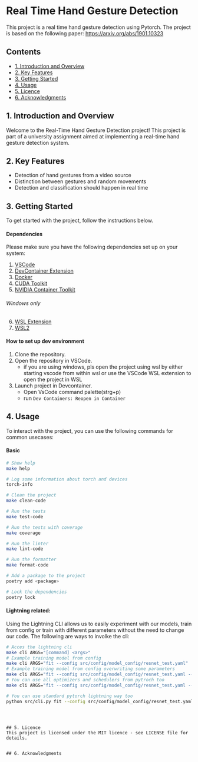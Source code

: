 # Real Time Hand Gesture Detection

This project is a real time hand gesture detection using Pytorch. The project is based on the following paper: https://arxiv.org/abs/1901.10323

## Contents
- [1. Introduction and Overview](#1-introduction-and-overview)
- [2. Key Features](#2-getting-started)
- [3. Getting Started](#2-getting-started)
- [4. Usage](#4-usage)
- [5. Licence](#3-licence)
- [6. Acknowledgments](#4-acknowledgments)


## 1. Introduction and Overview
Welcome to the Real-Time Hand Gesture Detection project! This project is part of a university assignment aimed at implementing a real-time hand gesture detection system.


## 2. Key Features
- Detection of hand gestures from a video source
- Distinction between gestures and random movements
- Detection and classification should happen in real time


## 3. Getting Started
To get started with the project, follow the instructions below.

#### Dependencies
Please make sure you have the following dependencies set up on your system:
1. [VSCode](https://code.visualstudio.com/download)
2. [DevContainer Extension](https://marketplace.visualstudio.com/items?itemName=ms-vscode-remote.remote-containers)
3. [Docker](https://docs.docker.com/docker-for-windows/install/)
4. [CUDA Toolkit](https://docs.nvidia.com/cuda/wsl-user-guide/index.html)
5. [NVIDIA Container Toolkit](https://docs.nvidia.com/datacenter/cloud-native/container-toolkit/latest/install-guide.html)
###### Windows only
6. [WSL Extension](https://marketplace.visualstudio.com/items?itemName=ms-vscode-remote.remote-wsl)
7. [WSL2](https://learn.microsoft.com/en-us/windows/wsl/install)

#### How to set up dev environment
1. Clone the repository.
2. Open the repository in VSCode.
    - if you are using windows, pls open the project using wsl by either starting vscode
    from within wsl or use the VSCode WSL extension to open the project in WSL
3. Launch project in Devcontainer.
    - Open VsCode command palette(strg+p)
    - run ```Dev Containers: Reopen in Container```

## 4. Usage

To interact with the project, you can use the following commands for common usecases:

#### Basic
```bash
# Show help
make help

# Log some information about torch and devices
torch-info

# Clean the project
make clean-code

# Run the tests
make test-code

# Run the tests with coverage
make coverage

# Run the linter
make lint-code

# Run the formatter
make format-code

# Add a package to the project
poetry add <package>

# Lock the dependencies
poetry lock

```

#### Lightning related:
Using the Lightning CLI allows us to easily experiment with our models, train from config or train
with different parameters without the need to change our code. The following are ways to involke the cli:
```bash
# Acces the lightning cli
make cli ARGS="[command] <args>"
# Example training model from config
make cli ARGS="fit --config src/config/model_config/resnet_test.yaml"
# Example training model from config overwriting some parameters
make cli ARGS="fit --config src/config/model_config/resnet_test.yaml --trainer.max_epochs=10"
# You can use all optimizers and schedulers from pytroch too
make cli ARGS="fit --config src/config/model_config/resnet_test.yaml --trainer.max_epochs=10 --trainer.optim.lr=0.01 --trainer.optim.weight_decay=0.0001 --trainer.optim.scheduler.name=StepLR --trainer.optim.scheduler.step_size=5 --trainer.optim.scheduler.gamma=0.1"

# You can use standard pytorch lightning way too
python src/cli.py fit --config src/config/model_config/resnet_test.yaml --trainer.max_epochs=10 --optimizer LitAdam
```

```



## 5. Licence
This project is licensed under the MIT licence - see LICENSE file for details.


## 6. Acknowledgments